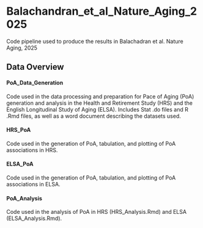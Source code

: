 # Balachandran_et_al_Nature_Aging_2025
Code pipeline used to produce the results in Balachadran et al. Nature Aging, 2025

## Data Overview

#### PoA_Data_Generation
Code used in the data processing and preparation for Pace of Aging (PoA) generation and analysis in the Health and Retirement Study (HRS) and the English Longitudinal Study of Aging (ELSA). Includes Stat .do files and R .Rmd files, as well as a word document describing the datasets used. 

#### HRS_PoA
Code used in the generation of PoA, tabulation, and plotting of PoA associations in HRS. 

#### ELSA_PoA
Code used in the generation of PoA, tabulation, and plotting of PoA associations in ELSA. 

#### PoA_Analysis
Code used in the analysis of PoA in HRS (HRS_Analysis.Rmd) and ELSA (ELSA_Analysis.Rmd). 
